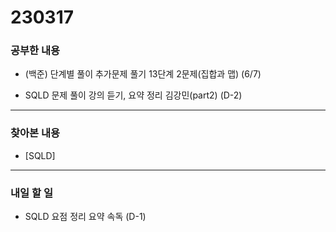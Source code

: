 # 230317

### 공부한 내용

- (백준) 단계별 풀이 추가문제 풀기 13단계 2문제(집합과 맵) (6/7)

- SQLD 문제 풀이 강의 듣기, 요약 정리 김강민(part2) (D-2)

---

### 찾아본 내용

- [SQLD]

---

### 내일 할 일

- SQLD 요점 정리 요약 속독 (D-1)
